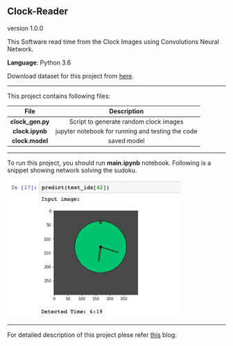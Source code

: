 ## Clock-Reader

version 1.0.0

This Software read time from the Clock Images using Convolutions Neural Network.

**Language**: Python 3.6

Download dataset for this project from [here](https://www.kaggle.com/shivajbd/analog-clocks).

---

This project contains following files:

| File      | Description |
| :-----------: | :-----------: |
| **clock_gen.py**      | Script to generate random clock images       |
| **clock.ipynb**   | jupyter notebook for running and testing the code        |
| **clock.model** | saved model |

---

To run this project, you should run **main.ipynb** notebook. Following is a snippet showing network solving the sudoku.

<img src=result.png width="400">

---

For detailed description of this project plese refer [this]() blog:
